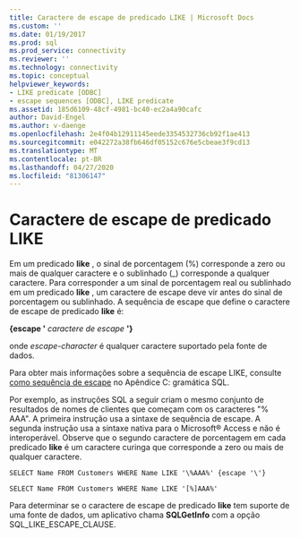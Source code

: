 ```yaml
---
title: Caractere de escape de predicado LIKE | Microsoft Docs
ms.custom: ''
ms.date: 01/19/2017
ms.prod: sql
ms.prod_service: connectivity
ms.reviewer: ''
ms.technology: connectivity
ms.topic: conceptual
helpviewer_keywords:
- LIKE predicate [ODBC]
- escape sequences [ODBC], LIKE predicate
ms.assetid: 185d6109-48cf-4981-bc40-ec2a4a90cafc
author: David-Engel
ms.author: v-daenge
ms.openlocfilehash: 2e4f04b12911145eede3354532736cb92f1ae413
ms.sourcegitcommit: e042272a38fb646df05152c676e5cbeae3f9cd13
ms.translationtype: MT
ms.contentlocale: pt-BR
ms.lasthandoff: 04/27/2020
ms.locfileid: "81306147"
---
```

# <a name="like-predicate-escape-character"></a>Caractere de escape de predicado LIKE
Em um predicado **like** , o sinal de porcentagem (%) corresponde a zero ou mais de qualquer caractere e o sublinhado (_) corresponde a qualquer caractere. Para corresponder a um sinal de porcentagem real ou sublinhado em um predicado **like** , um caractere de escape deve vir antes do sinal de porcentagem ou sublinhado. A sequência de escape que define o caractere de escape de predicado **like** é:  
  
 **{escape '** *caractere de escape* **'}**  
  
 onde *escape-character* é qualquer caractere suportado pela fonte de dados.  
  
 Para obter mais informações sobre a sequência de escape LIKE, consulte [como sequência de escape](../../../odbc/reference/appendixes/like-escape-sequence.md) no Apêndice C: gramática SQL.  
  
 Por exemplo, as instruções SQL a seguir criam o mesmo conjunto de resultados de nomes de clientes que começam com os caracteres "% AAA". A primeira instrução usa a sintaxe de sequência de escape. A segunda instrução usa a sintaxe nativa para o Microsoft® Access e não é interoperável. Observe que o segundo caractere de porcentagem em cada predicado **like** é um caractere curinga que corresponde a zero ou mais de qualquer caractere.  
  
```  
SELECT Name FROM Customers WHERE Name LIKE '\%AAA%' {escape '\'}  
  
SELECT Name FROM Customers WHERE Name LIKE '[%]AAA%'  
```  
  
 Para determinar se o caractere de escape de predicado **like** tem suporte de uma fonte de dados, um aplicativo chama **SQLGetInfo** com a opção SQL_LIKE_ESCAPE_CLAUSE.
